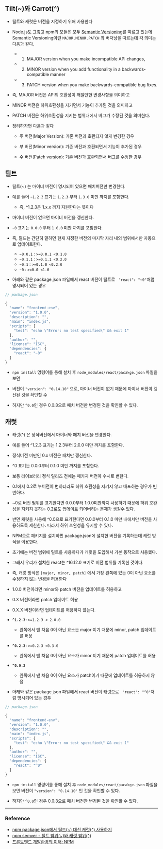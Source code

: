 ## Tilt(~)와 Carrot(^)

- 틸트와 캐럿은 버전을 지정하기 위해 사용한다

- Node.js도 그렇고 npm의 모듈은 모두 [Semantic Versioning](http://semver.org/)를 따르고 있는데 Semantic Versioning이란 `MAJOR.MINOR.PATCH` 의 버저닝을 따르는데 각 의미는 다음과 같다. 

  - 1. MAJOR version when you make incompatible API changes, 
  
  - 2. MINOR version when you add functionality in a backwards-compatible manner
  
  - 3. PATCH version when you make backwards-compatible bug fixes.
  
- 즉, MAJOR 버전은 API의 호환성이 깨질만한 변경사항을 의미하고

- MINOR 버전은 하위호환성을 지키면서 기능이 추가된 것을 의미하고

- PATCH 버전은 하위호환성을 지키는 범위내에서 버그가 수정된 것을 의미한다.

- 정리하자면 다음과 같다

  - 주 버전(Major Version): 기존 버전과 호환되지 않게 변경한 경우
  
  - 부 버전(Minor version): 기존 버전과 호환되면서 기능이 추가된 경우
  
  - 수 버전(Patch version): 기존 버전과 호환되면서 버그를 수정한 경우

## 틸트

- 틸트(~) 는 마이너 버전이 명시되어 있으면 패치버전만 변경한다. 

- 예를 들어 `~1.2.3` 표기는 `1.2.3` 부터 `1.3.0` 미만 까지를 포함한다. 

  - 즉, ^1.2.3은 1.x.x 까지 지원한다는 뜻이다

- 마이너 버전이 없으면 마이너 버전을 갱신한다. 

- `~0` 표기는 `0.0.0` 부터 `1.0.0` 미만 까지를 포함한다.

- 즉, 틸드는 간단히 말하면 현재 지정한 버전의 마지막 자리 내의 범위에서만 자동으로 업데이트한다.

  - `~0.0.1` : `>=0.0.1 <0.1.0`
  - `~0.1.1` : `>=0.1.1 <0.2.0`
  - `~0.1` : `>=0.1.0 <0.2.0`
  - `~0` : `>=0.0 <1.0`

- 아래와 같은 package.json 파일에서 react 버전이 틸트로 ` "react": "~0"`처럼 명시되어 있는 경우

```js
// package.json

{
  "name": "frontend-env",
  "version": "1.0.0",
  "description": "",
  "main": "index.js",
  "scripts": {
    "test": "echo \"Error: no test specified\" && exit 1"
  },
  "author": "",
  "license": "ISC",
  "dependencies": {
    "react": "~0"
  }
}

```

- `npm install` 명령어를 통해 설치 후 `node_modules/react/pacakge.json` 파일을 보면

- 버전이 `"version": "0.14.10"` 으로, 마이너 버전이 없기 때문에 마이너 버전이 갱신된 것을 확인할 수 

- 하지만 `^0.0`인 경우 0.0.3으로 패치 버전만 변경된 것을 확인할 수 있다.


## 캐럿
  
- 캐럿(^) 은 정식버전에서 마이너와 패치 버전을 변경한다.
 
- 예를 들어 ^1.2.3 표기는 1.2.3부터 2.0.0 미만 까지를 포함한다. 

- 정식버전 미만인 0.x 버전은 패치만 갱신한다. 

- ^0 표기는 0.0.0부터 0.1.0 미만 까지를 포함한다.

- 보통 라이브러리 정식 릴리즈 전에는 패키지 버전이 수시로 변한다. 

- 0.1에서 0.2로 부버전이 변하더라도 하위 호환성을 지키지 않고 배포하는 경우가 빈번하다. 

- ~0로 버전 범위를 표기한다면 0.0.0부터 1.0.0미만까지 사용하기 때문에 하위 호완성을 지키지 못하는 0.2로도 업데이트 되어버리는 문제가 생길수 있다.

- 반면 캐럿을 사용해 ^0.0으로 표기한다면 0.0.0부터 0.1.0 미만 내에서만 버전을 사용하도록 제한한다. 따라서 하위 호완성을 유지할 수 있다. 

- NPM으로 패키지를 설치하면 package.json에 설치한 버전을 기록하는데 캐럿 방식을 이용한다. 

- 초기에는 버전 범위에 틸트를 사용하다가 캐럿을 도입해서 기본 동작으로 사용했다. 

- 그래서 우리가 설치한 react는 ^16.12.0 표기로 버전 범위를 기록한 것이다.

- 즉, 캐럿 방식은 `[major, minor, patch]` 에서 가장 왼쪽에 있는 0이 아닌 요소를 수정하지 않는 변경을 허용한다

- 1.0.0 버전이라면 minor와 patch 버전을 업데이트를 허용하고

- 0.X 버전이라면 patch 업데이트 허용

- 0.X.X 버전이라면 업데이트를 허용하지 않는다.

- **`^1.2.3`:** `>=1.2.3 < 2.0.0`

  - 왼쪽에서 맨 처음 0이 아닌 요소는 major 이기 때문에 minor, patch 업데이트를 허용

- **`^0.2.3`:** `>=0.2.3 <0.3.0`

  - 왼쪽에서 맨 처음 0이 아닌 요소가 minor 이기 때문에 patch 업데이트를 허용

- **`^0.0.3`**

  - 왼쪽에서 맨 처음 0이 아닌 요소가 patch이기 때문에 업데이트를 허용하지 않음

- 아래와 같은 package.json 파일에서 react 버전이 캐럿으로 ` "react": "^0"`처럼 명시되어 있는 경우

```js
// package.json

{
  "name": "frontend-env",
  "version": "1.0.0",
  "description": "",
  "main": "index.js",
  "scripts": {
    "test": "echo \"Error: no test specified\" && exit 1"
  },
  "author": "",
  "license": "ISC",
  "dependencies": {
    "react": "^0"
  }
}

```

- `npm install` 명령어를 통해 설치 후 `node_modules/react/pacakge.json` 파일을 보면 버전이 `"version": "0.14.10"` 인 것을 확인할 수 있다.

- 하지만 `^0.0`인 경우 0.0.3으로 패치 버전만 변경된 것을 확인할 수 있다.


---

### Reference

- [npm package.json에서 틸드(~) 대신 캐럿(^) 사용하기](https://blog.outsider.ne.kr/1041)
- [npm semver - 틸트 범위(~)와 캐럿 범위(^)](https://velog.io/@slaslaya/npm-semver-%ED%8B%B8%ED%8A%B8-%EB%B2%94%EC%9C%84%EC%99%80-%EC%BA%90%EB%9F%BF-%EB%B2%94%EC%9C%84)
- [프론트엔드 개발환경의 이해: NPM](https://jeonghwan-kim.github.io/series/2019/12/09/frontend-dev-env-npm.html)
